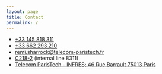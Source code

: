 ```yaml
---
layout: page
title: Contact
permalink: /
---
```


* <i class="fa fa-phone fa-fw"></i> [+33 145 818 311](tel:+33145818311)<br>
* <i class="fa fa-mobile fa-fw"></i>  [+33 662 293 210](tel:+33662293210)<br>
* <i class="fa fa-envelope-o fa-fw"></i> [remi.sharrock@telecom-paristech.fr](mailto:remi.sharrock@telecom-paristech.fr)<br>
* <i class="fa fa-map-signs fa-fw"></i> [C218-2](http://www.telecom-paristech.fr/fileadmin/documents/pdf/Vivre-ecole/plan_etages.pdf) (internal line 8311)<br>
* <i class="fa fa-university fa-fw"></i> [Telecom ParisTech - INFRES; 46 Rue Barrault  75013 Paris](https://goo.gl/maps/hANbiPAhbwv)<br>
